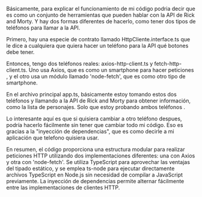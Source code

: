 Básicamente, para explicar el funcionamiento de mi código podria decir que es como un conjunto de herramientas que pueden hablar con la API de Rick and Morty. Y hay dos formas diferentes de hacerlo, como tener dos tipos de 
teléfonos para llamar a la API.

Primero, hay una especie de contrato llamado HttpCliente.interface.ts que le dice a cualquiera que quiera hacer un teléfono para la API qué botones debe tener.

Entonces, tengo dos teléfonos reales: axios-http-client.ts y fetch-http-client.ts. Uno usa Axios, que es como un smartphone para hacer peticiones , y el otro usa un módulo llamado 'node-fetch', que es como otro tipo de smartphone.

En el archivo principal app.ts, básicamente estoy tomando estos dos teléfonos y llamando a la API de Rick and Morty para obtener información, como la lista de personajes. Solo que estoy probando ambos teléfonos .

Lo interesante aquí es que si quisiera cambiar a otro teléfono despues, podría hacerlo fácilmente sin tener que cambiar todo mi código. Eso es gracias a la "inyección de dependencias", que es como decirle a mi aplicación que telefono quisiera usar.

En resumen, el código proporciona una estructura modular para realizar peticiones HTTP utilizando dos implementaciones diferentes: una con Axios y otra con 'node-fetch'. Se utiliza TypeScript para aprovechar las ventajas del tipado estático, 
y se emplea ts-node para ejecutar directamente archivos TypeScript en Node.js sin necesidad de compilar a JavaScript previamente. La inyección de dependencias permite alternar fácilmente entre las implementaciones de clientes HTTP.
